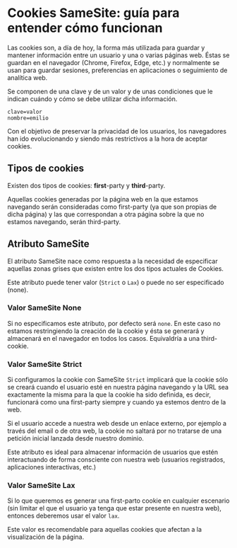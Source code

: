 


# Cookies SameSite: guía para entender cómo funcionan

Las cookies son, a día de hoy, la forma más utilizada para guardar y mantener información entre un usuario y una o varias páginas web. Éstas se guardan en el navegador (Chrome, Firefox, Edge, etc.) y normalmente se usan para guardar sesiones, preferencias en aplicaciones o seguimiento de analítica web.

Se componen de una clave y de un valor y de unas condiciones que le indican cuándo y cómo se debe utilizar dicha información.

    clave=valor
    nombre=emilio

Con el objetivo de preservar la privacidad de los usuarios, los navegadores han ido evolucionando y siendo más restrictivos a la hora de aceptar cookies.

## Tipos de cookies

Existen dos tipos de cookies: **first**-party y **third**-party.

Aquellas cookies generadas por la página web en la que estamos navegando serán consideradas como first-party (ya que son propias de dicha página) y las que correspondan a otra página sobre la que no estamos navegando, serán third-party.

## Atributo SameSite

El atributo SameSite nace como respuesta a la necesidad de especificar aquellas zonas grises que existen entre los dos tipos actuales de Cookies.

Este atributo puede tener valor (`Strict` o `Lax`) o puede no ser especificado (none).

### Valor SameSite None

Si no especificamos este atributo, por defecto será `none`. En este caso no estamos restringiendo la creación de la cookie y ésta se generará y almacenará en el navegador en todos los casos. Equivaldría a una third-cookie.

### Valor SameSite Strict

Si configuramos la cookie con SameSite `Strict` implicará que la cookie sólo se creará cuando el usuario esté en nuestra página navegando y la URL sea exactamente la misma para la que la cookie ha sido definida, es decir, funcionará como una first-party siempre y cuando ya estemos dentro de la web.

Si el usuario accede a nuestra web desde un enlace externo, por ejemplo a través del email o de otra web, la cookie no saltará por no tratarse de una petición inicial lanzada desde nuestro dominio.

Este atributo es ideal para almacenar información de usuarios que estén interactuando de forma consciente con nuestra web (usuarios registrados, aplicaciones interactivas, etc.)

### Valor SameSite Lax

Si lo que queremos es generar una first-parto cookie en cualquier escenario (sin limitar el que el usuario ya tenga que estar presente en nuestra web), entonces deberemos usar el valor `lax`.

Este valor es recomendable para aquellas cookies que afectan a la visualización de la página.


<!--stackedit_data:
eyJoaXN0b3J5IjpbMzc4MzIwNzkxLDYxODA5NDQzLDIwMDI2Nz
Y0NDgsNjg3ODQyNiwtMTU4MTgyMDk1MSw3MzA5OTgxMTZdfQ==

-->